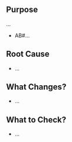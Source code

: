 ## Purpose

<!-- Briefly describe the purpose of this PR -->
...

<!-- Fill the task or bug ID in azure board AB#{ID} -->
- AB#...

## Root Cause

<!-- If the PR is bug fix, please provide the root cause of the bug -->
- ...

## What Changes?

<!-- For new feature is what you add and how to use it, for the bug is how to fix it. -->
- ...

## What to Check?

<!-- Describe steps to verify the functions of this PR -->
- ...

<!-- Post the result image if you have it -->
